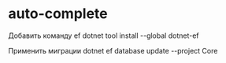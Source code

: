 # auto-complete

Добавить команду ef
dotnet tool install --global dotnet-ef

Применить миграции
dotnet ef database update --project Core
